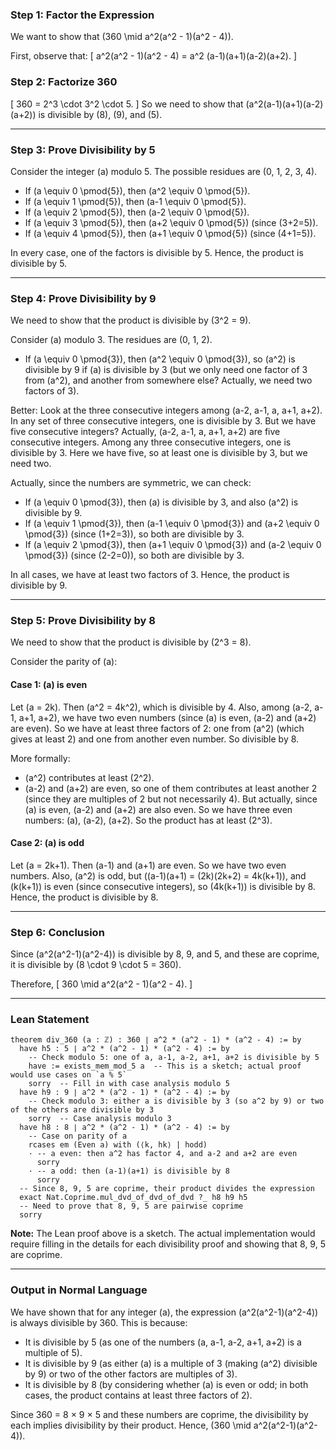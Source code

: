 ### Step 1: Factor the Expression

We want to show that \(360 \mid a^2(a^2 - 1)(a^2 - 4)\).

First, observe that:
\[
a^2(a^2 - 1)(a^2 - 4) = a^2 (a-1)(a+1)(a-2)(a+2).
\]

### Step 2: Factorize 360

\[
360 = 2^3 \cdot 3^2 \cdot 5.
\]
So we need to show that \(a^2(a-1)(a+1)(a-2)(a+2)\) is divisible by \(8\), \(9\), and \(5\).

---

### Step 3: Prove Divisibility by 5

Consider the integer \(a\) modulo 5. The possible residues are \(0, 1, 2, 3, 4\).

- If \(a \equiv 0 \pmod{5}\), then \(a^2 \equiv 0 \pmod{5}\).
- If \(a \equiv 1 \pmod{5}\), then \(a-1 \equiv 0 \pmod{5}\).
- If \(a \equiv 2 \pmod{5}\), then \(a-2 \equiv 0 \pmod{5}\).
- If \(a \equiv 3 \pmod{5}\), then \(a+2 \equiv 0 \pmod{5}\) (since \(3+2=5\)).
- If \(a \equiv 4 \pmod{5}\), then \(a+1 \equiv 0 \pmod{5}\) (since \(4+1=5\)).

In every case, one of the factors is divisible by 5. Hence, the product is divisible by 5.

---

### Step 4: Prove Divisibility by 9

We need to show that the product is divisible by \(3^2 = 9\).

Consider \(a\) modulo 3. The residues are \(0, 1, 2\).

- If \(a \equiv 0 \pmod{3}\), then \(a^2 \equiv 0 \pmod{3}\), so \(a^2\) is divisible by 9 if \(a\) is divisible by 3 (but we only need one factor of 3 from \(a^2\), and another from somewhere else? Actually, we need two factors of 3).

Better: Look at the three consecutive integers among \(a-2, a-1, a, a+1, a+2\). In any set of three consecutive integers, one is divisible by 3. But we have five consecutive integers? Actually, \(a-2, a-1, a, a+1, a+2\) are five consecutive integers. Among any three consecutive integers, one is divisible by 3. Here we have five, so at least one is divisible by 3, but we need two.

Actually, since the numbers are symmetric, we can check:

- If \(a \equiv 0 \pmod{3}\), then \(a\) is divisible by 3, and also \(a^2\) is divisible by 9.
- If \(a \equiv 1 \pmod{3}\), then \(a-1 \equiv 0 \pmod{3}\) and \(a+2 \equiv 0 \pmod{3}\) (since \(1+2=3\)), so both are divisible by 3.
- If \(a \equiv 2 \pmod{3}\), then \(a+1 \equiv 0 \pmod{3}\) and \(a-2 \equiv 0 \pmod{3}\) (since \(2-2=0\)), so both are divisible by 3.

In all cases, we have at least two factors of 3. Hence, the product is divisible by 9.

---

### Step 5: Prove Divisibility by 8

We need to show that the product is divisible by \(2^3 = 8\).

Consider the parity of \(a\):

#### Case 1: \(a\) is even
Let \(a = 2k\).
Then \(a^2 = 4k^2\), which is divisible by 4.
Also, among \(a-2, a-1, a+1, a+2\), we have two even numbers (since \(a\) is even, \(a-2\) and \(a+2\) are even). So we have at least three factors of 2: one from \(a^2\) (which gives at least 2) and one from another even number. So divisible by 8.

More formally:
- \(a^2\) contributes at least \(2^2\).
- \(a-2\) and \(a+2\) are even, so one of them contributes at least another 2 (since they are multiples of 2 but not necessarily 4). But actually, since \(a\) is even, \(a-2\) and \(a+2\) are also even. So we have three even numbers: \(a\), \(a-2\), \(a+2\). So the product has at least \(2^3\).

#### Case 2: \(a\) is odd
Let \(a = 2k+1\).
Then \(a-1\) and \(a+1\) are even. So we have two even numbers. Also, \(a^2\) is odd, but \((a-1)(a+1) = (2k)(2k+2) = 4k(k+1)\), and \(k(k+1)\) is even (since consecutive integers), so \(4k(k+1)\) is divisible by 8.
Hence, the product is divisible by 8.

---

### Step 6: Conclusion

Since \(a^2(a^2-1)(a^2-4)\) is divisible by 8, 9, and 5, and these are coprime, it is divisible by \(8 \cdot 9 \cdot 5 = 360\).

Therefore,
\[
360 \mid a^2(a^2 - 1)(a^2 - 4).
\]

---

### Lean Statement

```lean
theorem div_360 (a : ℤ) : 360 ∣ a^2 * (a^2 - 1) * (a^2 - 4) := by
  have h5 : 5 ∣ a^2 * (a^2 - 1) * (a^2 - 4) := by
    -- Check modulo 5: one of a, a-1, a-2, a+1, a+2 is divisible by 5
    have := exists_mem_mod_5 a  -- This is a sketch; actual proof would use cases on `a % 5`
    sorry  -- Fill in with case analysis modulo 5
  have h9 : 9 ∣ a^2 * (a^2 - 1) * (a^2 - 4) := by
    -- Check modulo 3: either a is divisible by 3 (so a^2 by 9) or two of the others are divisible by 3
    sorry  -- Case analysis modulo 3
  have h8 : 8 ∣ a^2 * (a^2 - 1) * (a^2 - 4) := by
    -- Case on parity of a
    rcases em (Even a) with (⟨k, hk⟩ | hodd)
    · -- a even: then a^2 has factor 4, and a-2 and a+2 are even
      sorry
    · -- a odd: then (a-1)(a+1) is divisible by 8
      sorry
  -- Since 8, 9, 5 are coprime, their product divides the expression
  exact Nat.Coprime.mul_dvd_of_dvd_of_dvd ?_ h8 h9 h5
  -- Need to prove that 8, 9, 5 are pairwise coprime
  sorry
```

**Note:** The Lean proof above is a sketch. The actual implementation would require filling in the details for each divisibility proof and showing that 8, 9, 5 are coprime.

---

### Output in Normal Language

We have shown that for any integer \(a\), the expression \(a^2(a^2-1)(a^2-4)\) is always divisible by 360. This is because:

- It is divisible by 5 (as one of the numbers \(a, a-1, a-2, a+1, a+2\) is a multiple of 5).
- It is divisible by 9 (as either \(a\) is a multiple of 3 (making \(a^2\) divisible by 9) or two of the other factors are multiples of 3).
- It is divisible by 8 (by considering whether \(a\) is even or odd; in both cases, the product contains at least three factors of 2).

Since 360 = 8 × 9 × 5 and these numbers are coprime, the divisibility by each implies divisibility by their product. Hence, \(360 \mid a^2(a^2-1)(a^2-4)\).